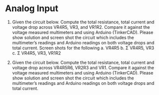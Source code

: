 # Analog Input



1. Given the circuit below. Compute the total resistance, total current and voltage drop across VR4R5, VR3, and VR1R2. Compare it against the voltage measured multimeters and using Arduino (TinkerCAD). Please show solution and screen shot the circuit which includes the multimeter’s readings and Arduino readings on both voltage drops and total current. Screen shots for the following
  a. VR4R5
  b. Σ VR4R5, VR3
  c. Σ VR4R5, VR3, VR1R2



2. Given the circuit below. Compute the total resistance, total current and voltage drop across VR4R5R6, VR2R3 and VR1. Compare it against the voltage measured multimeters and using Arduino (TinkerCAD). Please show solution and screen shot the circuit which includes the multimeter’s readings and Arduino readings on both voltage drops and total current.



